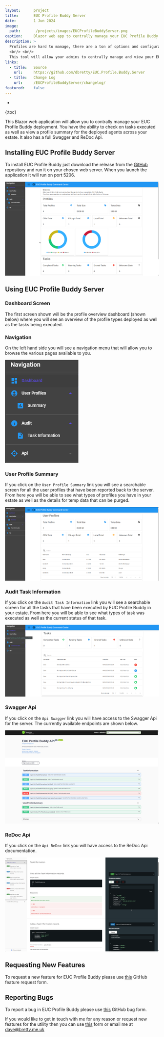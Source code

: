 ```yaml
---
layout:      project
title:       EUC Profile Buddy Server
date:        1 Jun 2024
image:
  path:       /projects/images/EUCProfileBuddyServer.png
caption:     Blazor web app to centrally manage your EUC Profile Buddy deployment.
description: >
  Profiles are hard to manage, there are a ton of options and configuration settings that could be in place and that's not even considering profile sprawl!
  <br/> <br/>
  This tool will allow your admins to centrally manage and view your EUC Profile Buddy deployment. It allows executed task views as well as profile summary views and supports a full Swagger and ReDoc Api.
links:
  - title:   Source
    url:     https://github.com/dbretty/EUC.Profile.Buddy.Server
  - title:   Change Log
    url:     /EUCProfileBuddyServer/changelog/
featured:    false
---
```

* 
{:toc}

This Blazor web application will allow you to contrally manage your EUC Profile Buddy deployment. You have the ability to check on tasks executed as well as view a profile summary for the deployed agents across your estate. It also has a full Swagger and ReDoc Api.

## Installing EUC Profile Buddy Server

To install EUC Profile Buddy just download the release from the [GitHub](https://github.com/dbretty/EUC.Profile.Buddy.Server) repository and run it on your chosen web server. When you launch the application it will run on port 5206.

![](/assets/img/posts/EUCProfileBuddyServer/EUC_01.png)

## Using EUC Profile Buddy Server

### Dashboard Screen

The first screen shown will be the profile overview dashboard (shown below) where you will see an overview of the profile types deployed as well as the tasks being executed.

### Navigation

On the left hand side you will see a navigation menu that will allow you to browse the various pages available to you.

![](/assets/img/posts/EUCProfileBuddyServer/EUC_02.png)
  
### User Profile Summary

If you click on the ```User Profile Summary``` link you will see a searchable screen for all the user profiles that have been reported back to the server. From here you will be able to see what types of profiles you have in your estate as well as the details for temp data that can be purged.

![](/assets/img/posts/EUCProfileBuddyServer/EUC_03.png)

### Audit Task Information

If you click on the ```Audit Task Information``` link you will see a searchable screen for all the tasks that have been executed by EUC Profile Buddy in your estate. From here you will be able to see what types of task was executed as well as the current status of that task.

![](/assets/img/posts/EUCProfileBuddyServer/EUC_04.png)

### Swagger Api

If you click on the ```Api Swagger``` link you will have access to the Swagger Api for the server. The currently available endpoints are shown below.

![](/assets/img/posts/EUCProfileBuddyServer/EUC_05.png)

### ReDoc Api

If you click on the ```Api ReDoc``` link you will have access to the ReDoc Api documentation.

![](/assets/img/posts/EUCProfileBuddyServer/EUC_06.png)

## Requesting New Features

To request a new feature for EUC Profile Buddy please use [this](https://github.com/dbretty/EUC.Profile.Buddy.Server/issues/new/choose) GitHub feature request form.

## Reporting Bugs

To report a bug in EUC Profile Buddy please use [this](https://github.com/dbretty/EUC.Profile.Buddy.Server/issues/new/choose) GitHub bug form.

If you would like to get in touch with me for any reason or request new features for the utility then you can use [this](/contact) form or email me at [dave@bretty.me.uk](mailto:dave@bretty.me.uk)